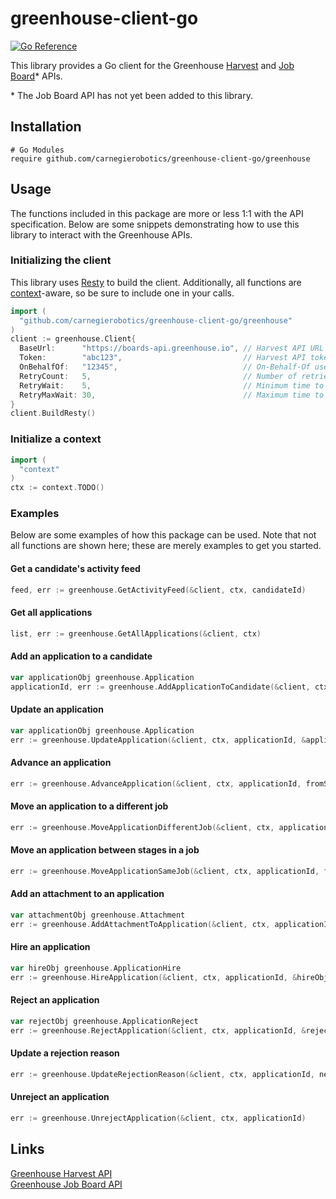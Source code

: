 # greenhouse-client-go

[![Go Reference](https://pkg.go.dev/badge/github.com/carnegierobotics/greenhouse-client-go.svg)](https://pkg.go.dev/github.com/carnegierobotics/greenhouse-client-go)

This library provides a Go client for the Greenhouse [Harvest](https://developers.greenhouse.io/harvest.html#introduction) and [Job Board](https://developers.greenhouse.io/job-board.html)\* APIs.

\* The Job Board API has not yet been added to this library. 

## Installation
```
# Go Modules
require github.com/carnegierobotics/greenhouse-client-go/greenhouse
```

## Usage
The functions included in this package are more or less 1:1 with the API specification. Below are some snippets demonstrating how to use this library to interact with the Greenhouse APIs. 
### Initializing the client
This library uses [Resty](https://github.com/go-resty/resty) to build the client. Additionally, all functions are [context](https://pkg.go.dev/context)-aware, so be sure to include one in your calls.
```go
import (
  "github.com/carnegierobotics/greenhouse-client-go/greenhouse"
)
client := greenhouse.Client{
  BaseUrl:      "https://boards-api.greenhouse.io", // Harvest API URL
  Token:        "abc123",                           // Harvest API token
  OnBehalfOf:   "12345",                            // On-Behalf-Of user ID
  RetryCount:   5,                                  // Number of retries per failed API call 
  RetryWait:    5,                                  // Minimum time to wait between retries
  RetryMaxWait: 30,                                 // Maximum time to wait between retries
}
client.BuildResty()
```
### Initialize a context
```go
import (
  "context"
)
ctx := context.TODO()
```
### Examples
Below are some examples of how this package can be used. Note that not all functions are shown here; these are merely examples to get you started.
#### Get a candidate's activity feed
```go
feed, err := greenhouse.GetActivityFeed(&client, ctx, candidateId)
```
#### Get all applications
```go
list, err := greenhouse.GetAllApplications(&client, ctx)
```
#### Add an application to a candidate
```go
var applicationObj greenhouse.Application
applicationId, err := greenhouse.AddApplicationToCandidate(&client, ctx, candidateId, &applicationObj)
```
#### Update an application
```go
var applicationObj greenhouse.Application
err := greenhouse.UpdateApplication(&client, ctx, applicationId, &applicationObj)
```
#### Advance an application
```go
err := greenhouse.AdvanceApplication(&client, ctx, applicationId, fromStageId)
```
#### Move an application to a different job
```go
err := greenhouse.MoveApplicationDifferentJob(&client, ctx, applicationId, newJobId, newStageId)
```
#### Move an application between stages in a job
```go
err := greenhouse.MoveApplicationSameJob(&client, ctx, applicationId, fromStageId, toStageId)
```
#### Add an attachment to an application
```go
var attachmentObj greenhouse.Attachment
err := greenhouse.AddAttachmentToApplication(&client, ctx, applicationId, &attachmentObj)
```
#### Hire an application
```go
var hireObj greenhouse.ApplicationHire
err := greenhouse.HireApplication(&client, ctx, applicationId, &hireObj)
```
#### Reject an application
```go
var rejectObj greenhouse.ApplicationReject
err := greenhouse.RejectApplication(&client, ctx, applicationId, &rejectObj)
```
#### Update a rejection reason
```go
err := greenhouse.UpdateRejectionReason(&client, ctx, applicationId, newReasonId)
```
#### Unreject an application
```go
err := greenhouse.UnrejectApplication(&client, ctx, applicationId)
```

## Links
[Greenhouse Harvest API](https://developers.greenhouse.io/harvest.html#introduction)  
[Greenhouse Job Board API](https://developers.greenhouse.io/job-board.html)
